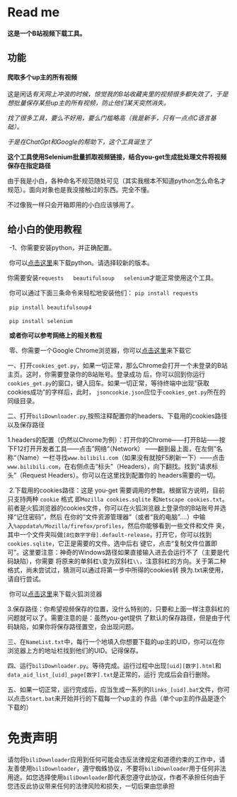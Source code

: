 # Read me

#### 这是一个B站视频下载工具。

## 功能

#### 爬取多个up主的所有视频

这是闲话*有天网上冲浪的时候，惊觉我的B站收藏夹里的视频很多都失效了，于是想批量保存某些up主的所有视频，防止他们某天突然消失。*

*找了很多工具，要么不好用，要么门槛略高（我是新手，只有一点点C语言基础）。*

*于是在ChatGpt和Google的帮助下，这个工具诞生了*



**这个工具使用Selenium批量抓取视频链接，结合you-get生成批处理文件将视频保存在指定路径**

由于我是小白，各种命名不规范随处可见（其实我根本不知道python怎么命名才规范）。面向对象也是我没接触过的东西。完全不懂。

不过像我一样只会开箱即用的小白应该够用了。

#### 

## 给小白的使用教程

​		-1、你需要安装python，并正确配置。

​			你可以[点击这里](https://www.python.org/)来下载python。请选择较新的版本。

​			你需要安装```requests   beautifulsoup   selenium```才能正常使用这个工具。

​			你可以通过下面三条命令来轻松地安装他们：
​			```pip install requests```

​			```pip install beautifulsoup4```

​			```pip install selenium```

​			**或者你可以参考网络上的相关教程**

​	零、你需要一个Google Chrome浏览器，你可以[点击这里](https://www.google.cn/intl/zh-CN/chrome/)来下载它

​	一、打开```cookies_get.py```，如果一切正常，那么Chrome会打开一个未登录的B站主页。这时，你需要登录你的B站账号。登录成功			后，你可以回到你运行```cookies_get.py```的窗口，键入回车。如果一切正常，等待终端中出现“获取cookies成功”的字样后，此时，			`jsoncookie.json`应位于```cookies_get.py```所在的同级目录。

​	二、打开```biliDownloader.py```,按照注释配置你的headers、下载用的cookies路径以及保存路径

​		1.headers的配置（仍然以Chrome为例）：打开你的Chrome——打开B站——按下F12打开开发者工具——点击”网络“（Network）			——翻到最上面，在左侧”名称“（Name）一栏寻找```www.bilibili.com```（如果没有就按F5刷新一下）——点击```www.bilibili.com```，在右侧点击“标头”（Headers），向下翻找。找到“请求标头”（Request Headers）。你可以在这里找到配置你的			headers需要的一切。

​		2.下载用的cookies路径：这是 you-get 需要调用的参数。根据官方说明，目前只支持两种 `cookie` 格式 即`Mozilla cookies.sqlite` 			和`Netscape cookies.txt`。前者是火狐浏览器的cookies文件，你可以在火狐浏览器上登录你的B站账号并选择“记住密码”，然后			在你的“文件资源管理器”（或者“我的电脑”....）中输入```%appdata%/Mozilla/firefox/profiles```，然后你能够看到一些文件和文件			夹，其中一个文件夹叫做```[8位数字字母].default-release```，打开它，你可以找到```cookies.sqlite```，它正是需要的文件。选中后右			键它，点击“复制文件位置即可”。这里要注意：神奇的Windows路径如果直接输入进去会运行不了（主要是代码缺陷），你需要			将原来的单斜杠```\```变为双斜杠```\\```，注意斜杠的方向。关于第二种格式，尚未尝试过，猜测可以通过将第一步中所得的cookies转			换为.txt来使用，请自行尝试。

​			你可以[点击这里](https://www.firefox.com.cn/)来下载火狐浏览器

​		3.保存路径：你希望视频保存的位置，没什么特别的，只要和上面一样注意斜杠的问题就可以了。需要注意的是：虽然you-get提供			了默认的保存路径，但是由于代码缺陷，如果你将保存路径置空，会出现问题。

​	三、在```NameList.txt```中，每行一个地填入你想要下载的up主的UID，你可以在你浏览器上方的地址栏找到他们的UID。记得保存。

​	四、运行```biliDownloader.py```。等待完成。运行过程中出现```[uid][数字].html```和```data_aid_list_[uid]_page[数字].txt```是正常的，运行			完成后会自行删除。

​	五、如果一切正常，运行完成后，应当生成一系列的l```links_[uid].bat```文件，你可以点击```Start.bat```来开始并行的下载每一个up主的			作品（单个up主的作品是逐个下载的）



# 免责声明

请勿将`biliDownloader`应用到任何可能会违反法律规定和道德约束的工作中，请友善使用`biliDownloader`，遵守蜘蛛协议，不要将`biliDownloader`用于任何非法用途。如您选择使用`biliDownloader`即代表您遵守此协议，作者不承担任何由于您违反此协议带来任何的法律风险和损失，一切后果由您承担
